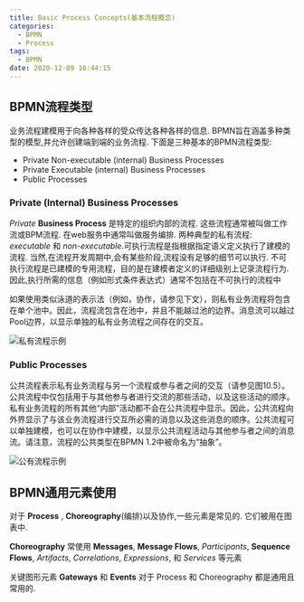 ```yaml
---
title: Basic Process Concepts(基本流程概念)
categories:
  - BPMN
  - Process
tags:
  - BPMN
date: 2020-12-09 16:44:15
---
```


## BPMN流程类型

业务流程建模用于向各种各样的受众传达各种各样的信息. BPMN旨在涵盖多种类型的模型,并允许创建端到端的业务流程. 下面是三种基本的BPMN流程类型:

- Private Non-executable (internal) Business Processes
- Private Executable (internal) Business Processes
- Public Processes

### Private (Internal) Business Processes

*Private* **Business Process** 是特定的组织内部的流程. 这些流程通常被叫做工作流或BPM流程. 在web服务中通常叫做服务编排. 两种典型的私有流程: *executable* 和 *non-executable*.可执行流程是指根据指定语义定义执行了建模的流程. 当然,在流程开发周期中,会有某些阶段,流程没有足够的细节可以执行. 不可执行流程是已建模的专用流程，目的是在建模者定义的详细级别上记录流程行为.因此,执行所需的信息（例如形式条件表达式）通常不包括在不可执行的流程中

<!--more-->

如果使用类似泳道的表示法（例如，协作，请参见下文），则私有业务流程将包含在单个池中。因此，流程流包含在池中，并且不能越过池的边界。消息流可以越过Pool边界，以显示单独的私有业务流程之间存在的交互。

![私有流程示例](https://s3.ax1x.com/2020/12/09/rCWYW9.png)

### Public Processes

公共流程表示私有业务流程与另一个流程或参与者之间的交互（请参见图10.5）。公共流程中仅包括用于与其他参与者进行交流的那些活动，以及这些活动的顺序。私有业务流程的所有其他“内部”活动都不会在公共流程中显示。因此，公共流程向外界显示了与该业务流程进行交互所必需的消息以及这些消息的顺序。公共流程可以单独建模，也可以在协作中建模，以显示公共流程活动与其他参与者之间的消息流。请注意，流程的公共类型在BPMN 1.2中被命名为“抽象”。

![公有流程示例](https://s3.ax1x.com/2020/12/09/rCfilR.png)

## BPMN通用元素使用

对于 **Process** , **Choreography**(编排)以及协作,一些元素是常见的. 它们被用在图表中.

**Choreography** 常使用 **Messages**, **Message Flows**, *Participants*, **Sequence Flows**, *Artifacts*, *Correlations*, *Expressions*, 和 *Services* 等元素

关键图形元素 **Gateways** 和 **Events** 对于 Process 和 Choreography 都是通用且常用的.


